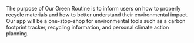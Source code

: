 
The purpose of Our Green Routine is to inform users on how to properly recycle materials and how to better understand their environmental impact. Our app will be a one-stop-shop for environmental tools such as a carbon footprint tracker, recycling information, and personal climate action planning.
